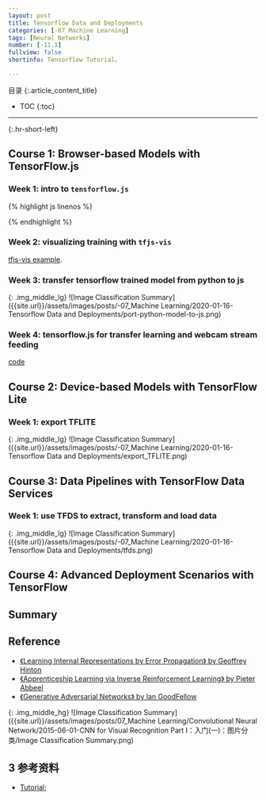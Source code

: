 ```yaml
---
layout: post
title: Tensorflow Data and Deployments 
categories: [-07 Machine Learning]
tags: [Neural Networks]
number: [-11.1]
fullview: false
shortinfo: Tensorflow Tutorial。

---
```

目录
{:.article_content_title}


* TOC
{:toc}

---
{:.hr-short-left}

## Course 1: Browser-based Models with TensorFlow.js

### Week 1: intro to `tensforflow.js` 

{% highlight js linenos %}
<html>

<head></head>
<script src="https://cdn.jsdelivr.net/npm/@tensorflow/tfjs@latest"></script>
<script lang="js">
  async function run() {
    const csvUrl = 'iris.csv';
    const trainingData = tf.data.csv(csvUrl, {
      columnConfigs: {
        species: {
          isLabel: true
        }
      }
    });
    console.log('==> trainingData', trainingData)
    const numOfFeatures = (await trainingData.columnNames()).length - 1;
    const numOfSamples = 150;
    const convertedData =
      trainingData.map(({ xs, ys }) => {
        const labels = [
          ys.species == "setosa" ? 1 : 0,
          ys.species == "virginica" ? 1 : 0,
          ys.species == "versicolor" ? 1 : 0
        ]
        const updatedData = { xs: Object.values(xs), ys: Object.values(labels) };
        console.log('==> updatedData', updatedData);
        return updatedData
      }).batch(10);

    const model = tf.sequential();
    model.add(tf.layers.dense({ inputShape: [numOfFeatures], activation: "sigmoid", units: 5 }))
    model.add(tf.layers.dense({ activation: "softmax", units: 3 }));

    model.compile({ loss: "categoricalCrossentropy", optimizer: tf.train.adam(0.06) });

    await model.fitDataset(convertedData,
      {
        epochs: 100,
        callbacks: {
          onEpochEnd: async (epoch, logs) => {
            console.log("Epoch: " + epoch + " Loss: " + logs.loss);
          }
        }
      });

    // Test Cases:

    // Setosa
    const testVal = tf.tensor2d([4.4, 2.9, 1.4, 0.2], [1, 4]);

    // Versicolor
    // const testVal = tf.tensor2d([6.4, 3.2, 4.5, 1.5], [1, 4]);

    // Virginica
    // const testVal = tf.tensor2d([5.8,2.7,5.1,1.9], [1, 4]);

    const prediction = model.predict(testVal);
    const pIndex = tf.argMax(prediction, axis = 1).dataSync();

    const classNames = ["Setosa", "Virginica", "Versicolor"];

    // alert(prediction)
    alert(classNames[pIndex])

  }
  run();
</script>

<body>
</body>

</html>
{% endhighlight %}

### Week 2: visualizing training with `tfjs-vis`

[tfjs-vis example](https://github.com/lmoroney/dlaicourse/tree/master/TensorFlow%20Deployment/Course%201%20-%20TensorFlow-JS/Week%202/Examples).

### Week 3: transfer tensorflow trained model from python to js


{: .img_middle_lg}
![Image Classification Summary]({{site.url}}/assets/images/posts/-07_Machine Learning/2020-01-16-Tensorflow Data and Deployments/port-python-model-to-js.png)

### Week 4: tensorflow.js for transfer learning and webcam stream feeding

[code](https://github.com/lmoroney/dlaicourse/tree/master/TensorFlow%20Deployment/Course%201%20-%20TensorFlow-JS/Week%204/Examples)

## Course 2: Device-based Models with TensorFlow Lite

### Week 1: export TFLITE

{: .img_middle_lg}
![Image Classification Summary]({{site.url}}/assets/images/posts/-07_Machine Learning/2020-01-16-Tensorflow Data and Deployments/export_TFLITE.png)

## Course 3: Data Pipelines with TensorFlow Data Services

### Week 1: use TFDS to extract, transform and load data

{: .img_middle_lg}
![Image Classification Summary]({{site.url}}/assets/images/posts/-07_Machine Learning/2020-01-16-Tensorflow Data and Deployments/tfds.png)

## Course 4: Advanced Deployment Scenarios with TensorFlow

## Summary




## Reference

- [《Learning Internal Representations by Error Propagation》 by Geoffrey Hinton](https://web.stanford.edu/class/psych209a/ReadingsByDate/02_06/PDPVolIChapter8.pdf)
- [《Apprenticeship Learning via Inverse Reinforcement Learning》 by Pieter Abbeel](https://ai.stanford.edu/~ang/papers/icml04-apprentice.pdf)
- [《Generative Adversarial Networks》 by Ian GoodFellow](https://arxiv.org/pdf/1406.2661.pdf)

{: .img_middle_hg}
![Image Classification Summary]({{site.url}}/assets/images/posts/07_Machine Learning/Convolutional Neural Network/2015-06-01-CNN for Visual Recognition Part I：入门(一)：图片分类/Image Classification Summary.png)

## 3 参考资料 ##

- [Tutorial](https://www.coursera.org/learn/aws-machine-learning/home/welcome);









